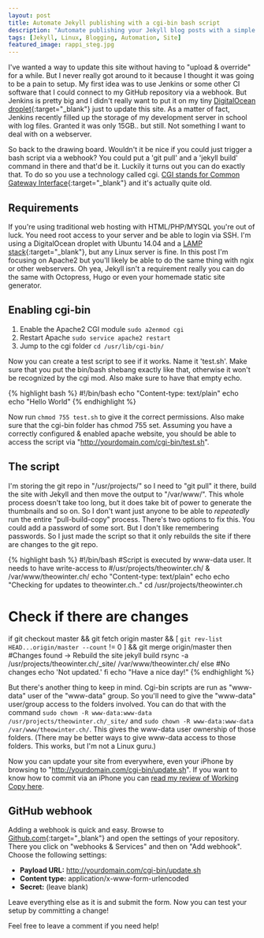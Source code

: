 ```yaml
---
layout: post
title: Automate Jekyll publishing with a cgi-bin bash script
description: "Automate publishing your Jekyll blog posts with a simple cgi-bin bash script. This works also for other static site generators."
tags: [Jekyll, Linux, Blogging, Automation, Site]
featured_image: rappi_steg.jpg
---
```


I've wanted a way to update this site without having to "upload & override" for a while. But I never really got around to it
because I thought it was going to be a pain to setup. My first idea was to use Jenkins or some other CI software that
I could connect to my GitHub repository via a webhook. But Jenkins is pretty big and I didn't really want to put it on my
tiny [DigitalOcean droplet](https://www.digitalocean.com/?refcode=3c6fcdd7f9f2){:target="_blank"} just to update this site.
As a matter of fact, Jenkins recently filled up the storage of my development server in school with log files.
Granted it was only 15GB.. but still. Not something I want to deal with on a webserver.

So back to the drawing board. Wouldn't it be nice if you could just trigger a bash script via a webhook? You could put a 'git pull'
and a 'jekyll build' command in there and that'd be it. Luckily it turns out you can do exactly that.
To do so you use a technology called cgi. [CGI stands for Common Gateway Interface](http://en.wikipedia.org/wiki/Common_Gateway_Interface){:target="_blank"} and it's actually quite old.

 <!--more-->

## Requirements
If you're using traditional web hosting with HTML/PHP/MYSQL you're out of luck. You need root access to your server and be able to login via SSH.
I'm using a DigitalOcean droplet with Ubuntu 14.04 and a [LAMP stack](http://en.wikipedia.org/wiki/LAMP_%28software_bundle%29){:target="_blank"}, but any Linux server is fine. In this post I'm focusing
on Apache2 but you'll likely be able to do the same thing with ngix or other webservers. Oh yea, Jekyll isn't a requirement really
you can do the same with Octopress, Hugo or even your homemade static site generator.

## Enabling cgi-bin

1. Enable the Apache2 CGI module `sudo a2enmod cgi`
2. Restart Apache `sudo service apache2 restart`
3. Jump to the cgi folder `cd /usr/lib/cgi-bin/`

Now you can create a test script to see if it works. Name it 'test.sh'. Make sure that you put the bin/bash shebang exactly
like that, otherwise it won't be recognized by the cgi mod. Also make sure to have that empty echo.

{% highlight bash %}
#!/bin/bash
echo "Content-type: text/plain"
echo
echo "Hello World"
{% endhighlight %}

Now run `chmod 755 test.sh` to give it the correct permissions. Also make sure that the cgi-bin folder has chmod 755 set.
Assuming you have a correctly configured & enabled apache website, you should be able to access the script via "http://yourdomain.com/cgi-bin/test.sh".

## The script
I'm storing the git repo in "/usr/projects/" so I need to "git pull" it there, build the site with Jekyll and then move the output
to "/var/www/". This whole process doesn't take too long, but it does take bit of power to generate the thumbnails and so on.
So I don't want just anyone to be able to *repeatedly* run the entire "pull-build-copy" process.
There's two options to fix this. You could add a password of some sort. But I don't like remembering passwords. So I just
made the script so that it only rebuilds the site if there are changes to the git repo.

{% highlight bash %}
#!/bin/bash
#Script is executed by www-data user. It needs to have write-access to
#/usr/projects/theowinter.ch/ & /var/www/theowinter.ch/
echo "Content-type: text/plain"
echo
echo "Checking for updates to theowinter.ch.."
cd /usr/projects/theowinter.ch

# Check if there are changes
if git checkout master &&
    git fetch origin master &&
    [ `git rev-list HEAD...origin/master --count` != 0 ] &&
    git merge origin/master
then
    #Changes found -> Rebuild the site
    jekyll build
    rsync -a /usr/projects/theowinter.ch/_site/ /var/www/theowinter.ch/
else
    #No changes
    echo 'Not updated.'
fi
echo "Have a nice day!"
{% endhighlight %}

But there's another thing to keep in mind. Cgi-bin scripts are run as "www-data" user of the "www-data" group. So you'll
need to give the "www-data" user/group access to the folders involved. You can do that with the command
`sudo chown -R www-data:www-data /usr/projects/theowinter.ch/_site/` and `sudo chown -R www-data:www-data /var/www/theowinter.ch/`.
This gives the www-data user ownership of those folders. (There may be better ways to give www-data access to those folders. This works, but I'm not a Linux guru.)

Now you can update your site from everywhere, even your iPhone by browsing to "http://yourdomain.com/cgi-bin/update.sh".
If you want to know how to commit via an iPhone you can [read my review of Working Copy here](/articles/iOS-git-client-working-copy-review/).

## GitHub webhook
Adding a webhook is quick and easy. Browse to [Github.com](http://github.com){:target="_blank"} and open the settings of your
repository. There you click on "webhooks & Services" and then on "Add webhook". Choose the following settings:

 + **Payload URL:** http://yourdomain.com/cgi-bin/update.sh
 + **Content type:** application/x-www-form-urlencoded
 + **Secret:** (leave blank)

Leave everything else as it is and submit the form. Now you can test your setup by committing a change!

Feel free to leave a comment if you need help!
